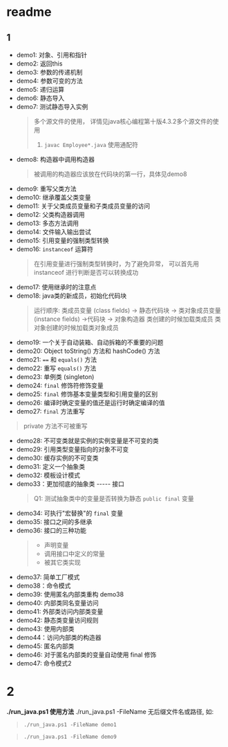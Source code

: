 
# readme
## 1
* demo1: 对象、引用和指针
* demo2: 返回this
* demo3: 参数的传递机制
* demo4: 参数可变的方法
* demo5: 递归运算
* demo6: 静态导入
* demo7: 测试静态导入实例
    > 多个源文件的使用， 详情见java核心编程第十版4.3.2多个源文件的使用
    > 1. `javac Employee*.java` 使用通配符
* demo8: 构造器中调用构造器
    > 被调用的构造器应该放在代码块的第一行，具体见demo8
* demo9: 重写父类方法
* demo10: 继承覆盖父类变量
* demo11: 关于父类成员变量和子类成员变量的访问
* demo12: 父类构造器调用
* demo13: 多态方法调用
* demo14: 文件输入输出尝试
* demo15: 引用变量的强制类型转换
* demo16: `instanceof` 运算符
    > 在引用变量进行强制类型转换时，为了避免异常， 可以首先用 instanceof 进行判断是否可以转换成功
* demo17: 使用继承时的注意点
* demo18: java类的新成员，初始化代码块
    > 运行顺序: 类成员变量 (class fields) -> 静态代码块 -> 类对象成员变量 (instance fields) ->代码块 -> 对象构造器
    > 类创建的时候加载类成员  类对象创建的时候加载类对象成员
* demo19: 一个关于自动装箱、自动拆箱的不重要的问题  
* demo20: Object toString() 方法和 hashCode() 方法
* demo21: `==` 和 `equals()` 方法
* demo22: 重写 `equals()` 方法
* demo23: 单例类 (singleton)
* demo24: `final` 修饰符修饰变量
* demo25: `final` 修饰基本变量类型和引用变量的区别
* demo26: 编译时确定变量的值还是运行时确定编译的值
* demo27: `final` 方法重写
> private 方法不可被重写
* demo28: 不可变类就是实例的实例变量是不可变的类
* demo29: 引用类型变量指向的对象不可变
* demo30: 缓存实例的不可变类
* demo31: 定义一个抽象类
* demo32: 模板设计模式
* demo33：更加彻底的抽象类 ----- 接口
    > Q1: 测试抽象类中的变量是否转换为静态 `public final` 变量
* demo34: 可执行"宏替换"的 `final` 变量
* demo35: 接口之间的多继承
* demo36: 接口的三种功能
    > * 声明变量
    > * 调用接口中定义的常量
    > * 被其它类实现
* demo37: 简单工厂模式
* demo38：命令模式
* demo39: 使用匿名内部类重构 demo38
* demo40: 内部类同名变量访问
* demo41: 外部类访问内部类变量
* demo42: 静态类变量访问规则
* demo43: 使用内部类
* demo44：访问内部类的构造器
* demo45: 匿名内部类
* demo46: 对于匿名内部类的变量自动使用 final 修饰
* demo47: 命令模式2

# 2
<strong>./run_java.ps1 使用方法</strong>
./run_java.ps1 -FileName 无后缀文件名或路径, 如:
>`./run_java.ps1 -FileName demo1`

>`./run_java.ps1 -FileName demo9`